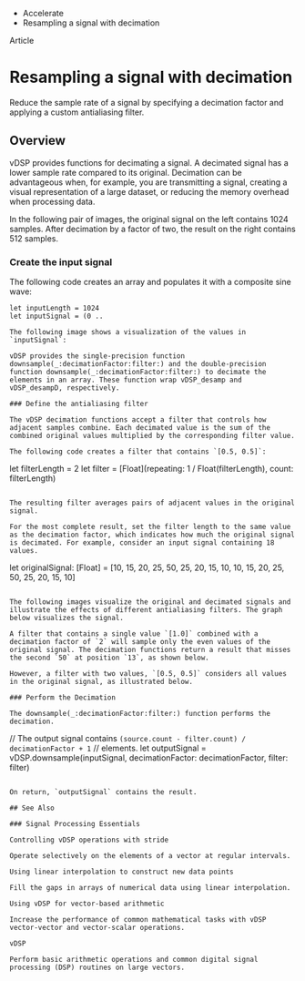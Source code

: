 

- Accelerate
-  Resampling a signal with decimation 

Article

# Resampling a signal with decimation

Reduce the sample rate of a signal by specifying a decimation factor and applying a custom antialiasing filter.

## Overview

vDSP provides functions for decimating a signal. A decimated signal has a lower sample rate compared to its original. Decimation can be advantageous when, for example, you are transmitting a signal, creating a visual representation of a large dataset, or reducing the memory overhead when processing data.

In the following pair of images, the original signal on the left contains 1024 samples. After decimation by a factor of two, the result on the right contains 512 samples.

### Create the input signal

The following code creates an array and populates it with a composite sine wave:

```
let inputLength = 1024
let inputSignal = (0 ..

The following image shows a visualization of the values in `inputSignal`:

vDSP provides the single-precision function downsample(_:decimationFactor:filter:) and the double-precision function downsample(_:decimationFactor:filter:) to decimate the elements in an array. These function wrap vDSP_desamp and vDSP_desampD, respectively.

### Define the antialiasing filter

The vDSP decimation functions accept a filter that controls how adjacent samples combine. Each decimated value is the sum of the combined original values multiplied by the corresponding filter value.

The following code creates a filter that contains `[0.5, 0.5]`:

```
let filterLength = 2
let filter = [Float](repeating: 1 / Float(filterLength),
                     count: filterLength)
```

The resulting filter averages pairs of adjacent values in the original signal.

For the most complete result, set the filter length to the same value as the decimation factor, which indicates how much the original signal is decimated. For example, consider an input signal containing 18 values.

```
let originalSignal: [Float] = [10, 15, 20, 25, 50, 25, 20, 15, 10,
                               10, 15, 20, 25, 50, 25, 20, 15, 10]
```

The following images visualize the original and decimated signals and illustrate the effects of different antialiasing filters. The graph below visualizes the signal.

A filter that contains a single value `[1.0]` combined with a decimation factor of `2` will sample only the even values of the original signal. The decimation functions return a result that misses the second `50` at position `13`, as shown below.

However, a filter with two values, `[0.5, 0.5]` considers all values in the original signal, as illustrated below.

### Perform the Decimation

The downsample(_:decimationFactor:filter:) function performs the decimation.

```
// The output signal contains `(source.count - filter.count) / decimationFactor + 1`
// elements.
let outputSignal = vDSP.downsample(inputSignal,
                                   decimationFactor: decimationFactor,
                                   filter: filter)
```

On return, `outputSignal` contains the result.

## See Also

### Signal Processing Essentials

Controlling vDSP operations with stride

Operate selectively on the elements of a vector at regular intervals.

Using linear interpolation to construct new data points

Fill the gaps in arrays of numerical data using linear interpolation.

Using vDSP for vector-based arithmetic

Increase the performance of common mathematical tasks with vDSP vector-vector and vector-scalar operations.

vDSP

Perform basic arithmetic operations and common digital signal processing (DSP) routines on large vectors.

